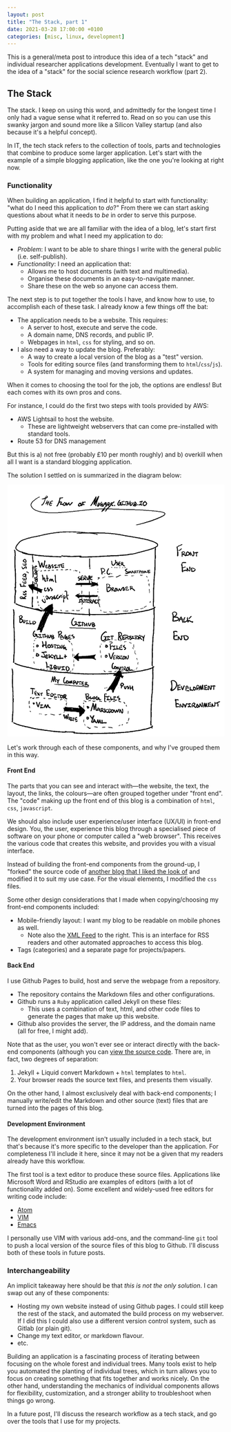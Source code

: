 ```yaml
---
layout: post
title: "The Stack, part 1"
date: 2021-03-28 17:00:00 +0100
categories: [misc, linux, development]
---
```


This is a general/meta post to introduce this idea of a tech "stack" and individual researcher applications development. Eventually I want to get to the idea of a "stack" for the social science research workflow (part 2).

## The Stack

The stack. I keep on using this word, and admittedly for the longest time I only had a vague sense what it referred to. Read on so you can use this swanky jargon and sound more like a Silicon Valley startup (and also because it's a helpful concept).

In IT, the tech stack refers to the collection of tools, parts and technologies that combine to produce some larger application. Let's start with the example of a simple blogging application, like the one you're looking at right now.

### Functionality

When building an application, I find it helpful to start with functionality: "what do I need this application to _do_?" From there we can start asking questions about what it needs to _be_ in order to serve this purpose.

Putting aside that we are all familiar with the idea of a blog, let's start first with my problem and what I need my application to do:

- _Problem_: I want to be able to share things I write with the general public (i.e. self-publish).
- _Functionality_: I need an application that:
	- Allows me to host documents (with text and multimedia).
	- Organise these documents in an easy-to-navigate manner.
	- Share these on the web so anyone can access them.

The next step is to put together the tools I have, and know how to use, to accomplish each of these task. I already know a few things off the bat:

- The application needs to be a website. This requires:
	- A server to host, execute and serve the code.
	- A domain name, DNS records, and public IP.
	- Webpages in `html`, `css` for styling, and so on.
- I also need a way to update the blog. Preferably:
	- A way to create a local version of the blog as a "test" version.
	- Tools for editing source files (and transforming them to `html`/`css`/`js`).
	- A system for managing and moving versions and updates.

When it comes to choosing the tool for the job, the options are endless! But each comes with its own pros and cons.

For instance, I could do the first two steps with tools provided by AWS:

- AWS Lightsail to host the website.
	- These are lightweight webservers that can come pre-installed with standard tools.
- Route 53 for DNS management

But this is a) not free (probably £10 per month roughly) and b) overkill when all I want is a standard blogging application.

The solution I settled on is summarized in the diagram below:

![The Blog Stack](/static/img/_posts/blogstack.png)

Let's work through each of these components, and why I've grouped them in this way.

#### Front End

The parts that you can see and interact with—the website, the text, the layout, the links, the colours—are often grouped together under "front end". The "code" making up the front end of this blog is a combination of `html`, `css`, `javascript`.

We should also include user experience/user interface (UX/UI) in front-end design. You, the user, experience this blog through a specialised piece of software on your phone or computer called a "web browser". This receives the various code that creates this website, and provides you with a visual interface.

Instead of building the front-end components from the ground-up, I "forked" the source code of [another blog that I liked the look of](https://agusmakmun.github.io/) and modified it to suit my use case. For the visual elements, I modified the `css` files.

Some other design considerations that I made when copying/choosing my front-end components included:

- Mobile-friendly layout: I want my blog to be readable on mobile phones as well.
	- Note also the [XML Feed](https://muhark.github.io/feed.xml) to the right. This is an interface for RSS readers and other automated approaches to access this blog.
- Tags (categories) and a separate page for projects/papers.

#### Back End

I use Github Pages to build, host and serve the webpage from a repository.

- The repository contains the Markdown files and other configurations.
- Github runs a `Ruby` application called Jekyll on these files:
	- This uses a combination of text, html, and other code files to generate the pages that make up this website.
- Github also provides the server, the IP address, and the domain name (all for free, I might add).

Note that as the user, you won't ever see or interact directly with the back-end components (although you can [view the source code](https://github.com/muhark/muhark.github.io). There are, in fact, two degrees of separation:

1) Jekyll + Liquid convert Markdown + `html` templates to `html`.
2) Your browser reads the source text files, and presents them visually.

On the other hand, I almost exclusively deal with back-end components; I manually write/edit the Markdown and other source (text) files that are turned into the pages of this blog.

#### Development Environment

The development environment isn't usually included in a tech stack, but that's because it's more specific to the developer than the application. For completeness I'll include it here, since it may not be a given that my readers already have this workflow.

The first tool is a text editor to produce these source files. Applications like Microsoft Word and RStudio are examples of editors (with a lot of functionality added on). Some excellent and widely-used free editors for writing code include:

- [Atom](https://atom.io/)
- [VIM](https://www.vim.org)
- [Emacs](https://www.gnu.org/software/emacs/)

I personally use VIM with various add-ons, and the command-line `git` tool to push a local version of the source files of this blog to Github. I'll discuss both of these tools in future posts.


### Interchangeability

An implicit takeaway here should be that _this is not the only solution_. I can swap out any of these components:

- Hosting my own website instead of using Github pages. I could still keep the rest of the stack, and automated the build process on my webserver. If I did this I could also use a different version control system, such as Gitlab (or plain git).
- Change my text editor, or markdown flavour.
- etc.

Building an application is a fascinating process of iterating between focusing on the whole forest and individual trees. Many tools exist to help you automated the planting of individual trees, which in turn allows you to focus on creating something that fits together and works nicely. On the other hand, understanding the mechanics of individual components allows for flexibility, customization, and a stronger ability to troubleshoot when things go wrong.

In a future post, I'll discuss the research workflow as a tech stack, and go over the tools that I use for my projects.


